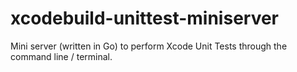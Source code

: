 xcodebuild-unittest-miniserver
==============================

Mini server (written in Go) to perform Xcode Unit Tests through the command line / terminal.
